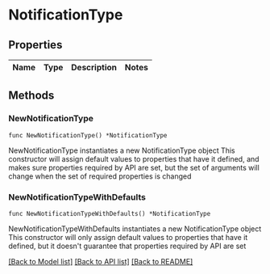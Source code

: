 # NotificationType

## Properties

Name | Type | Description | Notes
------------ | ------------- | ------------- | -------------

## Methods

### NewNotificationType

`func NewNotificationType() *NotificationType`

NewNotificationType instantiates a new NotificationType object
This constructor will assign default values to properties that have it defined,
and makes sure properties required by API are set, but the set of arguments
will change when the set of required properties is changed

### NewNotificationTypeWithDefaults

`func NewNotificationTypeWithDefaults() *NotificationType`

NewNotificationTypeWithDefaults instantiates a new NotificationType object
This constructor will only assign default values to properties that have it defined,
but it doesn't guarantee that properties required by API are set


[[Back to Model list]](../README.md#documentation-for-models) [[Back to API list]](../README.md#documentation-for-api-endpoints) [[Back to README]](../README.md)


